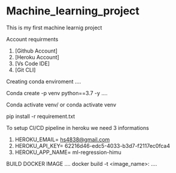 # Machine_learning_project
This is my first machine learnig project

Account requirments

1. [Github Account]
2. [Heroku Account]
3. [Vs Code IDE]
4. [Git CLI]

Creating conda enviroment
....

Conda create -p venv python==3.7 -y
....

Conda activate venv/
or
conda activate venv


pip install -r requirement.txt


To setup CI/CD pipeline in heroku we need 3 informations
1. HEROKU_EMAIL= hs4838@gmail.com
2. HEROKU_API_KEY= 62216d46-edc5-4033-b3d7-f2117ec0fca4
3. HEROKU_APP_NAME= ml-regression-himu

BUILD DOCKER IMAGE
....
docker build -t <image_name>:<tagname>
....

